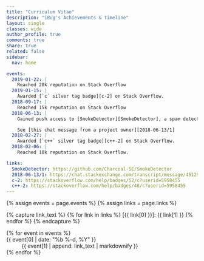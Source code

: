 ```yaml
---
title: "Curriculum Vitae"
description: "iBug's Achievements & Timeline"
layout: single
classes: wide
author_profile: true
comments: true
share: true
related: false
sidebar:
  nav: home

events:
  2019-01-22: |
    Reached 20k reputation on Stack Overflow
  2019-01-15: |
    Awarded [`c` silver tag badge][c-2] on Stack Overflow.
  2018-09-17: |
    Reached 15k reputation on Stack Overflow
  2018-06-13: |
    Gained push access to [SmokeDetector][SmokeDetector], a spam detection bot written in Python

    See [this chat message from a project owner][2018-06-13/1]
  2018-02-27: |
    Awarded [`c++` silver tag badge][c++-2] on Stack Overflow.
  2018-02-06: |
    Reached 10k reputation on Stack Overflow.

links:
  SmokeDetector: https://github.com/Charcoal-SE/SmokeDetector
  2018-06-13/1: https://chat.stackexchange.com/transcript/message/45129909
  c-2: https://stackoverflow.com/help/badges/52/c?userid=5958455
  c++-2: https://stackoverflow.com/help/badges/48/c?userid=5958455
---
```


{% assign events = page.events %}
{% assign links = page.links %}

{% capture link_text %}
{% for link in links %}
[{{ link[0] }}]: {{ link[1] }}
{% endfor %}
{% endcapture %}

<dl>
{% for event in events %}
<dt>{{ event[0] | date: "%b %-d, %Y" }}</dt>
<dd>
{{ event[1] | append: link_text |  markdownify }}
</dd>
{% endfor %}
</dl>
